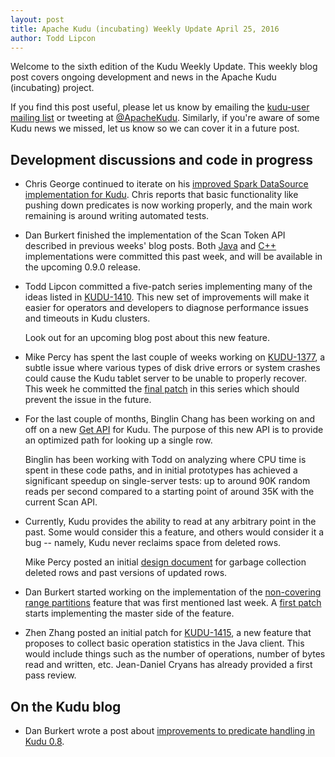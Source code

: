```yaml
---
layout: post
title: Apache Kudu (incubating) Weekly Update April 25, 2016
author: Todd Lipcon
---
```

Welcome to the sixth edition of the Kudu Weekly Update. This weekly blog post
covers ongoing development and news in the Apache Kudu (incubating) project.

<!--more-->

If you find this post useful, please let us know by emailing the
[kudu-user mailing list](mailto:user@kudu.incubator.apache.org) or
tweeting at [@ApacheKudu](https://twitter.com/ApacheKudu). Similarly, if you're
aware of some Kudu news we missed, let us know so we can cover it in
a future post.

## Development discussions and code in progress

* Chris George continued to iterate on his
  [improved Spark DataSource implementation for Kudu](http://gerrit.cloudera.org:8080/#/c/2848/).
  Chris reports that basic functionality like pushing down predicates
  is now working properly, and the main work remaining is around
  writing automated tests.

* Dan Burkert finished the implementation of the Scan Token API described
  in previous weeks' blog posts. Both
  [Java](http://gerrit.cloudera.org:8080/#/c/2592/) and
  [C++](http://gerrit.cloudera.org:8080/#/c/2757/) implementations
  were committed this past week, and will be available in the upcoming
  0.9.0 release.

* Todd Lipcon committed a five-patch series implementing many of the
  ideas listed in [KUDU-1410](https://issues.apache.org/jira/browse/KUDU-1410).
  This new set of improvements will make it easier for operators and
  developers to diagnose performance issues and timeouts in Kudu clusters.

  Look out for an upcoming blog post about this new feature.

* Mike Percy has spent the last couple of weeks working on
  [KUDU-1377](https://issues.apache.org/jira/browse/KUDU-1377), a subtle
  issue where various types of disk drive errors or system
  crashes could cause the Kudu tablet server to be unable to properly
  recover. This week he committed the
  [final patch](http://gerrit.cloudera.org:8080/#/c/2595/) in this series
  which should prevent the issue in the future.

* For the last couple of months, Binglin Chang has been working on and off
  on a new [Get API](https://issues.apache.org/jira/browse/KUDU-1235) for
  Kudu. The purpose of this new API is to provide an optimized path for
  looking up a single row.

  Binglin has been working with Todd on analyzing where CPU time is spent
  in these code paths, and in initial prototypes has achieved a significant
  speedup on single-server tests: up to around 90K random reads per
  second compared to a starting point of around 35K with the current
  Scan API.

* Currently,  Kudu provides the ability to read at any arbitrary point in the past.
  Some would consider this a feature, and others would consider it a bug --
  namely, Kudu never reclaims space from deleted rows.

  Mike Percy posted an initial [design document](http://gerrit.cloudera.org:8080/#/c/2853/)
  for garbage collection deleted rows and past versions of updated rows.

* Dan Burkert started working on the implementation of the
  [non-covering range partitions](http://gerrit.cloudera.org:8080/#/c/2772/)
  feature that was first mentioned last week. A
  [first patch](http://gerrit.cloudera.org:8080/#/c/2806/) starts implementing
  the master side of the feature.

* Zhen Zhang posted an initial patch for [KUDU-1415](https://issues.apache.org/jira/browse/KUDU-1415),
  a new feature that proposes to collect basic operation statistics in the Java client.
  This would include things such as the number of operations, number of bytes read and
  written, etc. Jean-Daniel Cryans has already provided a first pass review.


## On the Kudu blog

* Dan Burkert wrote a post about [improvements to predicate handling in
  Kudu 0.8](http://kudu.apache.org/2016/04/19/kudu-0-8-0-predicate-improvements.html).
